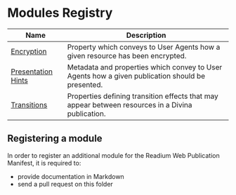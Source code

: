 # Modules Registry

| Name  |  Description |
| ----- | ------------ |
| [Encryption](encryption.md) | Property which conveys to User Agents how a given resource has been encrypted. |
| [Presentation Hints](presentation.md) | Metadata and properties which convey to User Agents how a given publication should be presented. |
| [Transitions](transitions.md) | Properties defining transition effects that may appear between resources in a Divina publication. |

## Registering a module

In order to register an additional module for the Readium Web Publication Manifest, it is required to:

- provide documentation in Markdown
- send a pull request on this folder
